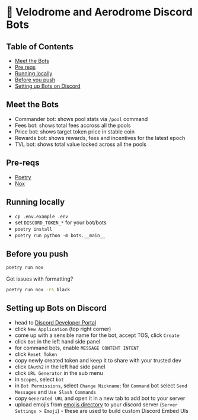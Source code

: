# 🤖 Velodrome and Aerodrome Discord Bots

## Table of Contents

- [Meet the Bots](#meet-the-bots)
- [Pre reqs](#pre-reqs)
- [Running locally](#running-locally)
- [Before you push](#before-you-push)
- [Setting up Bots on Discord](#setting-up-bots-on-discord)

## Meet the Bots

- Commander bot: shows pool stats via `/pool` command
- Fees bot: shows total fees accross all the pools
- Price bot: shows target token price in stable coin
- Rewards bot: shows rewards, fees and incentives for the latest epoch
- TVL bot: shows total value locked across all the pools

## Pre-reqs

- [Poetry](https://python-poetry.org/)
- [Nox](https://nox.thea.codes/en/stable/)

## Running locally

- `cp .env.example .env`
- set `DISCORD_TOKEN_*` for your bot/bots
- `poetry install`
- `poetry run python -m bots.__main__`

## Before you push

```bash
poetry run nox
```

Got issues with formatting?

```bash
poetry run nox -rs black
```

## Setting up Bots on Discord

- head to [Discord Developer Portal](https://discord.com/developers/applications)
- click `New Application` (top right corner)
- come up with a sensible name for the bot, accept TOS, click `Create`
- click `Bot` in the left hand side panel
- for command bots, enable `MESSAGE CONTENT INTENT`
- click `Reset Token`
- copy newly created token and keep it to share with your trusted dev
- click `OAuth2` in the left had side panel
- click `URL Generator` in the sub menu
- in `Scopes`, select `bot`
- in `Bot Permissions`, select `Change Nickname`; for `Command` bot select `Send Messages` and `Use Slash Commands`
- copy `Generated URL` and open it in a new tab to add bot to your server
- upload emojis from [emojis directory](https://github.com/velodrome-finance/bots/tree/main/emojis) to your discord server (`Server Settings > Emoji`) - these are used to build custom Discord Embed UIs
